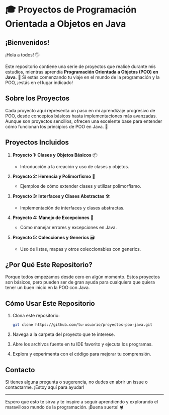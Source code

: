 # 🎓 Proyectos de Programación Orientada a Objetos en Java

## ¡Bienvenidos!

¡Hola a todos! 🖐️

Este repositorio contiene una serie de proyectos que realicé durante mis estudios, mientras aprendía **Programación Orientada a Objetos (POO) en Java**. 🌟 Si estás comenzando tu viaje en el mundo de la programación y la POO, ¡estás en el lugar indicado!

## Sobre los Proyectos

Cada proyecto aquí representa un paso en mi aprendizaje progresivo de POO, desde conceptos básicos hasta implementaciones más avanzadas. Aunque son proyectos sencillos, ofrecen una excelente base para entender cómo funcionan los principios de POO en Java. 🚀

## Proyectos Incluidos

1. **Proyecto 1: Clases y Objetos Básicos** 📦
   - Introducción a la creación y uso de clases y objetos.

2. **Proyecto 2: Herencia y Polimorfismo** 🐾
   - Ejemplos de cómo extender clases y utilizar polimorfismo.

3. **Proyecto 3: Interfaces y Clases Abstractas** 🛠️
   - Implementación de interfaces y clases abstractas.

4. **Proyecto 4: Manejo de Excepciones** 🚨
   - Cómo manejar errores y excepciones en Java.

5. **Proyecto 5: Colecciones y Generics** 🗃️
   - Uso de listas, mapas y otros coleccionables con generics.

## ¿Por Qué Este Repositorio?

Porque todos empezamos desde cero en algún momento. Estos proyectos son básicos, pero pueden ser de gran ayuda para cualquiera que quiera tener un buen inicio en la POO con Java.

## Cómo Usar Este Repositorio

1. Clona este repositorio:
   ```bash
   git clone https://github.com/tu-usuario/proyectos-poo-java.git
   ```

2. Navega a la carpeta del proyecto que te interese.

3. Abre los archivos fuente en tu IDE favorito y ejecuta los programas.

4. Explora y experimenta con el código para mejorar tu comprensión.

## Contacto

Si tienes alguna pregunta o sugerencia, no dudes en abrir un issue o contactarme. ¡Estoy aquí para ayudar!

---

Espero que esto te sirva y te inspire a seguir aprendiendo y explorando el maravilloso mundo de la programación. ¡Buena suerte! 🍀
